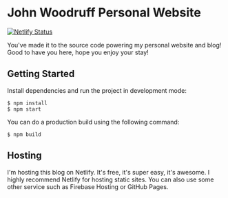 # John Woodruff Personal Website

[![Netlify Status](https://api.netlify.com/api/v1/badges/38d5bf0f-0220-437e-bcd7-8401f70ffcde/deploy-status)](https://app.netlify.com/sites/johnbwoodruff-blog/deploys)

You've made it to the source code powering my personal website and blog! Good to have you here, hope you enjoy your stay!

## Getting Started

Install dependencies and run the project in development mode:

```shell
$ npm install
$ npm start
```

You can do a production build using the following command:

```shell
$ npm build
```

## Hosting

I'm hosting this blog on Netlify. It's free, it's super easy, it's awesome. I highly recommend Netlify for hosting static sites. You can also use some other service such as Firebase Hosting or GitHub Pages.
